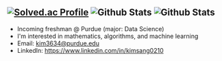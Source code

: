 
[![Solved.ac Profile](http://mazassumnida.wtf/api/generate_badge?boj=ilksh)](https://solved.ac/ilksh)
![Github Stats](https://github-readme-stats.vercel.app/api?username=ilksh&show_icons=true)
![Github Stats](https://github-readme-stats.vercel.app/api?username=ilksh&langs_count=3&show_icons=true)
---
- Incoming freshman @ Purdue (major: Data Science)
- I'm interested in mathematics, algorithms, and machine learning
- Email: kim3634@purdue.edu
- LinkedIn: https://www.linkedin.com/in/kimsang0210
<!--
**ilksh/ilksh** is a ✨ _special_ ✨ repository because its `README.md` (this file) appears on your GitHub profile.


